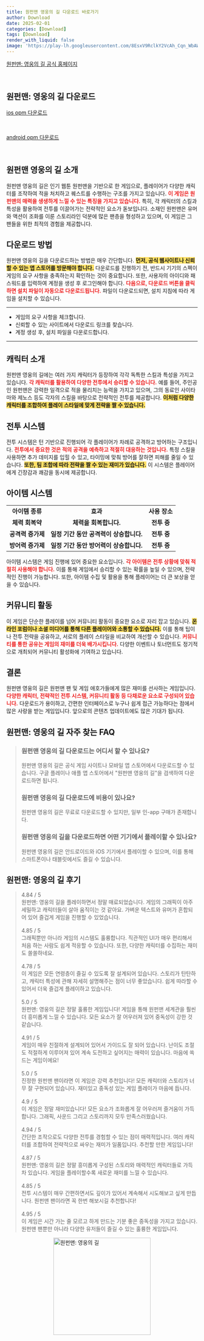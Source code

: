 ```yaml
---
title: 원펀맨 영웅의 길 다운로드 바로가기
author: Download
date: 2025-02-01
categories: [Download]
tags: [Download]
render_with_liquid: false
image: 'https://play-lh.googleusercontent.com/8EsxV9RclkY2VcAh_Cqn_WbAWJHurdIy4LGH6bRTkQdcdNAM8RwK60ER0eWA05DiBw=s256-rw'
---
```

<p><a class='click-button' title='원펀맨: 영웅의 길' href='https://x.com/opm_kr' rel='nofollow'>원펀맨: 영웅의 길 공식 홈페이지</a></p><br>
<h2 id='원펀맨: 영웅의 길_다운로드'>원펀맨: 영웅의 길 다운로드</h2>
<p><a class="click-button ios" title="opm 다운로드" href="https://apps.apple.com/kr/app/%EC%9B%90%ED%8E%80%EB%A7%A8-%EC%98%81%EC%9B%85%EC%9D%98-%EA%B8%B8/id1641850602" rel="nofollow">ios opm 다운로드</a></p><br>
<p><a class="click-button android" title="opm 다운로드" href="https://play.google.comhttps://play.google.com/store/apps/details?id=com.opmkr.android" rel="nofollow">android opm 다운로드</a></p><br>


<h2 id='원펀맨_영웅의_길_소개'>원펀맨 영웅의 길 소개</h2>

<p>원펀맨 영웅의 길은 인기 웹툰 원펀맨을 기반으로 한 게임으로, 플레이어가 다양한 캐릭터를 조작하여 적을 처치하고 퀘스트를 수행하는 구조를 가지고 있습니다. <b><span style="color: #ee2323;">이 게임은 원펀맨의 매력을 생생하게 느낄 수 있는 특징을 가지고 있습니다.</span></b> 특히, 각 캐릭터의 스킬과 특성을 활용하여 전투를 이끌어가는 전략적인 요소가 돋보입니다. 소재인 원펀맨은 유머와 액션이 조화를 이룬 스토리라인 덕분에 많은 팬층을 형성하고 있으며, 이 게임은 그 팬들을 위한 최적의 경험을 제공합니다.</p>

<h2 id='다운로드_방법'>다운로드 방법</h2>

<p>원펀맨 영웅의 길을 다운로드하는 방법은 매우 간단합니다. <b><span style="background-color: #ffe066;">먼저, 공식 웹사이트나 신뢰할 수 있는 앱 스토어를 방문해야 합니다.</span></b> 다운로드를 진행하기 전, 반드시 기기의 스펙이 게임의 요구 사항을 충족하는지 확인하는 것이 중요합니다. 또한, 사용자의 아이디와 패스워드를 입력하여 계정을 생성 후 로그인해야 합니다. <b><span style="color: #ee2323;">다음으로, 다운로드 버튼을 클릭하면 설치 파일이 자동으로 다운로드됩니다.</span></b> 파일이 다운로드되면, 설치 지침에 따라 게임을 설치할 수 있습니다.</p>

<hr />

<ul>
    <li>게임의 요구 사항을 체크합니다.</li>
    <li>신뢰할 수 있는 사이트에서 다운로드 링크를 찾습니다.</li>
    <li>계정 생성 후, 설치 파일을 다운로드합니다.</li>
</ul>

<hr />

<h2 id='캐릭터_소개'>캐릭터 소개</h2>

<p>원펀맨 영웅의 길에는 여러 가지 캐릭터가 등장하여 각각 독특한 스킬과 특성을 가지고 있습니다. <b><span style="color: #ee2323;">각 캐릭터를 활용하여 다양한 전투에서 승리할 수 있습니다.</span></b> 예를 들어, 주인공인 원펀맨은 강력한 일격으로 적을 물리치는 능력을 가지고 있으며, 그의 동료인 사이타마와 제노스 등도 각자의 스킬을 바탕으로 전략적인 전투를 제공합니다. <b><span style="background-color: #ffe066;">이처럼 다양한 캐릭터를 조합하여 플레이 스타일에 맞게 전략을 짤 수 있습니다.</span></b></p>

<h2 id='전투_시스템'>전투 시스템</h2>

<p>전투 시스템은 턴 기반으로 진행되어 각 플레이어가 차례로 공격하고 방어하는 구조입니다. <b><span style="color: #ee2323;">전투에서 중요한 것은 적의 공격을 예측하고 적절히 대응하는 것입니다.</span></b> 특정 스킬을 사용하면 추가 데미지를 입힐 수 있고, 타이밍에 맞춰 방어를 잘하면 피해를 줄일 수 있습니다. <b><span style="background-color: #ffe066;">또한, 팀 조합에 따라 전략을 짤 수 있는 재미가 있습니다.</span></b> 이 시스템은 플레이어에게 긴장감과 쾌감을 동시에 제공합니다.</p>

<h2 id='아이템_시스템'>아이템 시스템</h2>

<table>
    <tr>
        <td style="text-align: center; height: 17px;"><b>아이템 종류</b></td>
        <td style="text-align: center; height: 17px;"><b>효과</b></td>
        <td style="text-align: center; height: 17px;"><b>사용 장소</b></td>
    </tr>
    <tr>
        <td style="text-align: center; height: 17px;"><b>체력 회복약</b></td>
        <td style="text-align: center; height: 17px;"><b>체력을 회복합니다.</b></td>
        <td style="text-align: center; height: 17px;"><b>전투 중</b></td>
    </tr>
    <tr>
        <td style="text-align: center; height: 17px;"><b>공격력 증가제</b></td>
        <td style="text-align: center; height: 17px;"><b>일정 기간 동안 공격력이 상승합니다.</b></td>
        <td style="text-align: center; height: 17px;"><b>전투 중</b></td>
    </tr>
    <tr>
        <td style="text-align: center; height: 17px;"><b>방어력 증가제</b></td>
        <td style="text-align: center; height: 17px;"><b>일정 기간 동안 방어력이 상승합니다.</b></td>
        <td style="text-align: center; height: 17px;"><b>전투 중</b></td>
    </tr>
</table>

<p>아이템 시스템은 게임 진행에 있어 중요한 요소입니다. <b><span style="color: #ee2323;">각 아이템은 전투 상황에 맞춰 적절히 사용해야 합니다.</span></b> 이를 통해 게임에서 승리할 수 있는 확률을 높일 수 있으며, 전략적인 진행이 가능합니다. 또한, 아이템 수집 및 활용을 통해 플레이어는 더 큰 보상을 얻을 수 있습니다.</p>

<h2 id='커뮤니티_활동'>커뮤니티 활동</h2>

<p>이 게임은 단순한 플레이를 넘어 커뮤니티 활동이 중요한 요소로 자리 잡고 있습니다. <b><span style="background-color: #ffe066;">온라인 포럼이나 소셜 미디어를 통해 다른 플레이어와 소통할 수 있습니다.</span></b> 이를 통해 팁이나 전투 전략을 공유하고, 서로의 플레이 스타일을 비교하여 개선할 수 있습니다. <b><span style="color: #ee2323;">커뮤니티를 통한 공유는 게임의 재미를 더욱 배가시킵니다.</span></b> 다양한 이벤트나 토너먼트도 정기적으로 개최되어 커뮤니티 활성화에 기여하고 있습니다.</p>

<h2 id='결론'>결론</h2>

<p>원펀맨 영웅의 길은 원펀맨 팬 및 게임 애호가들에게 많은 재미를 선사하는 게임입니다. <b><span style="color: #ee2323;">다양한 캐릭터, 전략적인 전투 시스템, 커뮤니티 활동 등 다채로운 요소로 구성되어 있습니다.</span></b> 다운로드가 용이하고, 간편한 인터페이스로 누구나 쉽게 접근 가능하다는 점에서 많은 사랑을 받는 게임입니다. 앞으로의 콘텐츠 업데이트에도 많은 기대가 됩니다.</p>


<h2 id='원펀맨: 영웅의 길_자주_찾는_FAQ'>원펀맨: 영웅의 길 자주 찾는 FAQ</h2>
<div itemscope="" itemtype="https://schema.org/FAQPage"> 
<blockquote> 
<div itemscope="" itemprop="mainEntity" itemtype="https://schema.org/Question"> 
<h3 itemprop="name">원펀맨 영웅의 길 다운로드는 어디서 할 수 있나요?</h3> 
<div itemscope="" itemprop="acceptedAnswer" itemtype="https://schema.org/Answer"> 
<span itemprop="text"> 
<p>원펀맨 영웅의 길은 공식 게임 사이트나 모바일 앱 스토어에서 다운로드할 수 있습니다. 구글 플레이나 애플 앱 스토어에서 "원펀맨 영웅의 길"을 검색하여 다운로드하면 됩니다.</p> 
</span> 
</div> 
</div> 
<div itemscope="" itemprop="mainEntity" itemtype="https://schema.org/Question"> 
<h3 itemprop="name">원펀맨 영웅의 길 다운로드에 비용이 있나요?</h3> 
<div itemscope="" itemprop="acceptedAnswer" itemtype="https://schema.org/Answer"> 
<span itemprop="text"> 
<p>원펀맨 영웅의 길은 무료로 다운로드할 수 있지만, 일부 인-app 구매가 존재합니다.</p> 
</span> 
</div> 
</div> 
<div itemscope="" itemprop="mainEntity" itemtype="https://schema.org/Question"> 
<h3 itemprop="name">원펀맨 영웅의 길을 다운로드하면 어떤 기기에서 플레이할 수 있나요?</h3> 
<div itemscope="" itemprop="acceptedAnswer" itemtype="https://schema.org/Answer"> 
<span itemprop="text"> 
<p>원펀맨 영웅의 길은 안드로이드와 iOS 기기에서 플레이할 수 있으며, 이를 통해 스마트폰이나 태블릿에서도 즐길 수 있습니다.</p> 
</span> 
</div> 
</div> 
</blockquote> 
</div>
<h2 id='원펀맨: 영웅의 길_후기'>원펀맨: 영웅의 길 후기</h2>
<div itemscope itemtype="https://schema.org/Product">
  <blockquote>
  <div itemprop="review" itemscope itemtype="https://schema.org/Review">
      <div itemprop="reviewRating" itemscope itemtype="https://schema.org/Rating"> <span itemprop="ratingValue">4.84</span> / <span itemprop="bestRating">5</span> </div>
      <span itemprop="reviewBody">원펀맨: 영웅의 길을 플레이하면서 정말 매료되었습니다. 게임의 그래픽이 아주 세밀하고 캐릭터들이 살아 움직이는 것 같아요. 가벼운 텍스트와 유머가 혼합되어 있어 즐겁게 게임을 진행할 수 있었습니다.</span>
  </div>
  <br>
  <div itemprop="review" itemscope itemtype="https://schema.org/Review">
      <div itemprop="reviewRating" itemscope itemtype="https://schema.org/Rating"> <span itemprop="ratingValue">4.85</span> / <span itemprop="bestRating">5</span> </div>
      <span itemprop="reviewBody">그래픽뿐만 아니라 게임의 시스템도 훌륭합니다. 직관적인 UI가 매우 편리해서 처음 하는 사람도 쉽게 적응할 수 있습니다. 또한, 다양한 캐릭터를 수집하는 재미도 쏠쏠하네요.</span>
  </div>
  <br>
  <div itemprop="review" itemscope itemtype="https://schema.org/Review">
      <div itemprop="reviewRating" itemscope itemtype="https://schema.org/Rating"> <span itemprop="ratingValue">4.78</span> / <span itemprop="bestRating">5</span> </div>
      <span itemprop="reviewBody">이 게임은 모든 연령층이 즐길 수 있도록 잘 설계되어 있습니다. 스토리가 탄탄하고, 캐릭터 특성에 관해 자세히 설명해주는 점이 너무 좋았습니다. 쉽게 따라할 수 있어서 더욱 즐겁게 플레이하고 있습니다.</span>
  </div>
  <br>
  <div itemprop="review" itemscope itemtype="https://schema.org/Review">
      <div itemprop="reviewRating" itemscope itemtype="https://schema.org/Rating"> <span itemprop="ratingValue">5.0</span> / <span itemprop="bestRating">5</span> </div>
      <span itemprop="reviewBody">원펀맨: 영웅의 길은 정말 훌륭한 게임입니다! 게임을 통해 원펀맨 세계관을 훨씬 더 흥미롭게 느낄 수 있습니다. 모든 요소가 잘 어우러져 있어 중독성이 강한 것 같습니다.</span>
  </div>
  <br>
  <div itemprop="review" itemscope itemtype="https://schema.org/Review">
      <div itemprop="reviewRating" itemscope itemtype="https://schema.org/Rating"> <span itemprop="ratingValue">4.91</span> / <span itemprop="bestRating">5</span> </div>
      <span itemprop="reviewBody">게임이 매우 친절하게 설계되어 있어서 가이드도 잘 되어 있습니다. 난이도 조절도 적절하게 이루어져 있어 계속 도전하고 싶어지는 매력이 있습니다. 마음에 쏙 드는 게임이에요!</span>
  </div>
  <br>
  <div itemprop="review" itemscope itemtype="https://schema.org/Review">
      <div itemprop="reviewRating" itemscope itemtype="https://schema.org/Rating"> <span itemprop="ratingValue">5.0</span> / <span itemprop="bestRating">5</span> </div>
      <span itemprop="reviewBody">진정한 원펀맨 팬이라면 이 게임은 강력 추천입니다! 모든 캐릭터와 스토리가 너무 잘 구현되어 있습니다. 재미있고 중독성 있는 게임 플레이가 마음에 듭니다.</span>
  </div>
  <br>
  <div itemprop="review" itemscope itemtype="https://schema.org/Review">
      <div itemprop="reviewRating" itemscope itemtype="https://schema.org/Rating"> <span itemprop="ratingValue">4.9</span> / <span itemprop="bestRating">5</span> </div>
      <span itemprop="reviewBody">이 게임은 정말 재미있습니다! 모든 요소가 조화롭게 잘 어우러져 즐거움이 가득합니다. 그래픽, 사운드 그리고 스토리까지 모두 만족스러웠습니다.</span>
  </div>
  <br>
  <div itemprop="review" itemscope itemtype="https://schema.org/Review">
      <div itemprop="reviewRating" itemscope itemtype="https://schema.org/Rating"> <span itemprop="ratingValue">4.94</span> / <span itemprop="bestRating">5</span> </div>
      <span itemprop="reviewBody">간단한 조작으로도 다양한 전투를 경험할 수 있는 점이 매력적입니다. 여러 캐릭터를 조합하여 전략적으로 싸우는 재미가 일품입니다. 추천할 만한 게임입니다!</span>
  </div>
  <br>
  <div itemprop="review" itemscope itemtype="https://schema.org/Review">
      <div itemprop="reviewRating" itemscope itemtype="https://schema.org/Rating"> <span itemprop="ratingValue">4.87</span> / <span itemprop="bestRating">5</span> </div>
      <span itemprop="reviewBody">원펀맨: 영웅의 길은 정말 흥미롭게 구성된 스토리와 매력적인 캐릭터들로 가득 차 있습니다. 게임을 플레이할수록 새로운 재미를 느낄 수 있습니다.</span>
  </div>
  <br>
  <div itemprop="review" itemscope itemtype="https://schema.org/Review">
      <div itemprop="reviewRating" itemscope itemtype="https://schema.org/Rating"> <span itemprop="ratingValue">4.85</span> / <span itemprop="bestRating">5</span> </div>
      <span itemprop="reviewBody">전투 시스템이 매우 간편하면서도 깊이가 있어서 계속해서 시도해보고 싶게 만듭니다. 원펀맨 팬이라면 꼭 한번 해보시길 추천합니다!</span>
  </div>
  <br>
  <div itemprop="review" itemscope itemtype="https://schema.org/Review">
      <div itemprop="reviewRating" itemscope itemtype="https://schema.org/Rating"> <span itemprop="ratingValue">4.95</span> / <span itemprop="bestRating">5</span> </div>
      <span itemprop="reviewBody">이 게임은 시간 가는 줄 모르고 하게 만드는 기분 좋은 중독성을 가지고 있습니다. 원펀맨 팬뿐만 아니라 다양한 유저들이 즐길 수 있는 훌륭한 게임입니다.</span>
  </div>
  </blockquote>
</div>
<figure class="image" style="display: flex; justify-content: center; align-items: center; margin: 0;"><img src="https://play-lh.googleusercontent.com/8EsxV9RclkY2VcAh_Cqn_WbAWJHurdIy4LGH6bRTkQdcdNAM8RwK60ER0eWA05DiBw=s256-rw" alt="원펀맨: 영웅의 길" width="256" height="256" style="max-width: 100%; height: auto;"></figure>